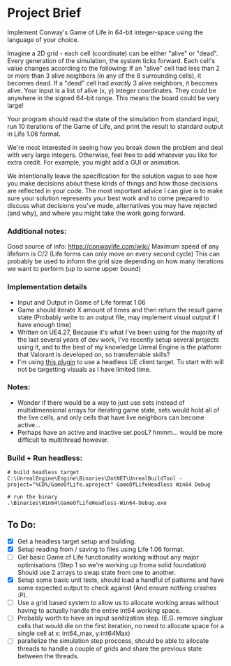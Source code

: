 # Project Brief

Implement Conway's Game of Life in 64-bit integer-space using the language of your choice.

Imagine a 2D grid - each cell (coordinate) can be either "alive" or "dead". Every generation of the simulation, the system ticks forward. Each cell's value changes according to the following:
If an "alive" cell had less than 2 or more than 3 alive neighbors (in any of the 8 surrounding cells), it becomes dead.
If a "dead" cell had *exactly* 3 alive neighbors, it becomes alive.
Your input is a list of alive (x, y) integer coordinates. They could be anywhere in the signed 64-bit range. This means the board could be very large!

Your program should read the state of the simulation from standard input, run 10 iterations of the Game of Life, and print the result to standard output in Life 1.06 format. 

We're most interested in seeing how you break down the problem and deal with very large integers. Otherwise, feel free to add whatever you like for extra credit. For example, you might add a GUI or animation.

We intentionally leave the specification for the solution vague to see how you make decisions about these kinds of things and how those decisions are reflected in your code.  The most important advice I can give is to make sure your solution represents your best work and to come prepared to discuss what decisions you've made, alternatives you may have rejected (and why), and where you might take the work going forward.

### Additional notes:
Good source of info: https://conwaylife.com/wiki/
Maximum speed of any lifeform is C/2 
(Life forms can only move on every second cycle) This can probably be used to inform the grid size depending on how many iterations we want to perform (up to some upper bound)

### Implementation details
- Input and Output in Game of Life format 1.06
- Game should iterate X amount of times and then return the result game state (Probably write to an output file, may implement visual output if I have enough time)
- Written on UE4.27, Because it's what I've been using for the majority of the last several years of dev work, I've recently setup several projects using it, and to the best of my knowledge Unreal Engine is the platform that Valorant is developed on, so transferrable skills?
- I'm using [this plugin](https://github.com/slowburn-dev/site-gists/tree/main/DcPlugin) to use a headless UE client target. To start with will not be targetting visuals as I have limited time.

### Notes:
- Wonder if there would be a way to just use sets instead of multidimensional arrays for iterating game state, sets would hold all of the live cells, and only cells that have live neighbors can become active...
- Perhaps have an active and inactive set pooL? hmmm... would be more difficult to multithread however.

### Build + Run headless:
```
# build headless target
C:\UnrealEngine\Engine\Binaries\DotNET\UnrealBuildTool -project="%CD%/GameOfLife.uproject" GameOfLifeHeadless Win64 Debug

# run the binary
.\Binaries\Win64\GameOfLifeHeadless-Win64-Debug.exe
```

## To Do:
- [x] Get a headless target setup and building.
- [x] Setup reading from / saving to files using Life 1.06 format.
- [ ] Get basic Game of Life functionality working without any major optimisations (Step 1 so we're working up froma solid foundation) Should use 2 arrays to swap state from one to another.
- [x] Setup some basic unit tests, should load a handful of patterns and have some expected output to check against (And ensure nothing crashes :P).
- [ ] Use a grid based system to allow us to allocate working areas without having to actually handle the entire int64 working space.
- [ ] Probably worth to have an input sanitization step. (E.G. remove singluar cells that would die on the first iteration, no need to allocate space for a single cell at x: int64_max, y:int64Max)
- [ ] parallelize the simulation step proccess, should be able to allocate threads to handle a couple of grids and share the previous state between the threads.